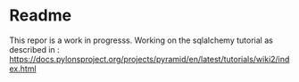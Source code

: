 # Readme

This repor is a work in progresss. Working on the sqlalchemy tutorial as described in :
https://docs.pylonsproject.org/projects/pyramid/en/latest/tutorials/wiki2/index.html
